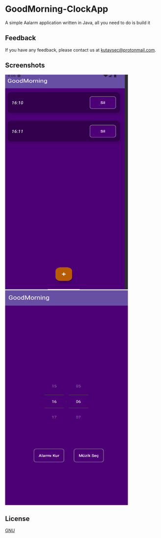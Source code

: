 
# GoodMorning-ClockApp

A simple Aalarm application written in Java, all you need to do is build it 


## Feedback

If you have any feedback, please contact us at kutaysec@protonmail.com.

  
## Screenshots

<img src="https://github.com/MorphyKutay/GoodMorning-ClockApp/blob/main/1.png" width="400" height="700"> <img src="https://github.com/MorphyKutay/GoodMorning-ClockApp/blob/main/2.png" width="400" height="700">


## License

[GNU](https://www.gnu.org/licenses/gpl-3.0.en.html)

  
